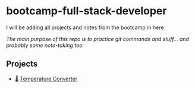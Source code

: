 # bootcamp-full-stack-developer
I will be adding all projects and notes from the bootcamp in here

*The main purpose of this repo is to practice git commands and stuff... and probably some note-taking too.*

## Projects
* 🌡️ [Temperature Converter](/Classes/2024.08.August/12.Mon)
  
